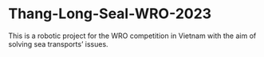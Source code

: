 # Thang-Long-Seal-WRO-2023
This is a robotic project for the WRO competition in Vietnam with the aim of solving sea transports’ issues.
